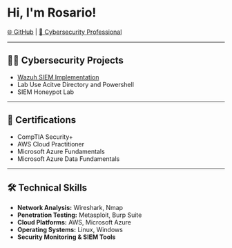 # Hi, I'm Rosario!

[🌐 GitHub](https://github.com/rosario7832) | [💼 Cybersecurity Professional](https://www.linkedin.com/in/rosario-cascante)

---

## 👨‍💻 Cybersecurity Projects
- [Wazuh SIEM Implementation](https://github.com/rosario7832/Implementation-of-Wazuh-SIEM)
- Lab Use Acitve Directory and Powershell
- SIEM Honeypot Lab

---

## 📄 Certifications
- CompTIA Security+
- AWS Cloud Practitioner
- Microsoft Azure Fundamentals
- Microsoft Azure Data Fundamentals

---

## 🛠️ Technical Skills
- **Network Analysis:** Wireshark, Nmap
- **Penetration Testing:** Metasploit, Burp Suite
- **Cloud Platforms:** AWS, Microsoft Azure
- **Operating Systems:** Linux, Windows
- **Security Monitoring & SIEM Tools**


